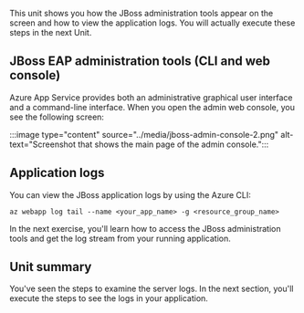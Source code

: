 This unit shows you how the JBoss administration tools appear on the screen and how to view the application logs. You will actually execute these steps in the next Unit.

## JBoss EAP administration tools (CLI and web console)

Azure App Service provides both an administrative graphical user interface and a command-line interface. When you open the admin web console, you see the following screen:

:::image type="content" source="../media/jboss-admin-console-2.png" alt-text="Screenshot that shows the main page of the admin console.":::

## Application logs

You can view the JBoss application logs by using the Azure CLI:

```azurecli
az webapp log tail --name <your_app_name> -g <resource_group_name>
```

In the next exercise, you'll learn how to access the JBoss administration tools and get the log stream from your running application.

## Unit summary

You've seen the steps to examine the server logs. In the next section, you'll execute the steps to see the logs in your application.
